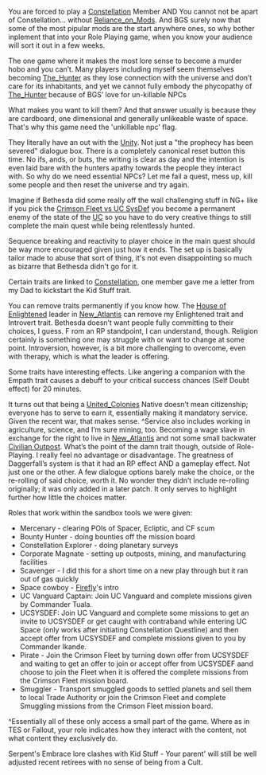 You are forced to play a [Constellation](Constellation.md) Member AND
	You cannot not be apart of Constellation... without [Reliance_on_Mods](Reliance_on_Mods.md). And BGS surely now that some of the most pipular mods are the start anywhere ones, so why bother inplement that into your Role Playing game, when you know your audience will sort it out in a few weeks.

The one game where it makes the most lore sense to become a murder hobo and you can’t. Many players including myself seem themselves becoming [The_Hunter](The_Hunter.md) as they lose connection with the universe and don’t care for its inhabitants, and yet we cannot fully embody the phycopathy of [The_Hunter](The_Hunter.md) because of BGS’ love for un-killable NPCs

What makes you want to kill them? And that answer usually is because they are cardboard, one dimensional and generally unlikeable waste of space. That's why this game need the 'unkillable npc' flag.

They literally have an out with the [Unity](Unity.md). Not just a "the prophecy has been severed" dialogue box. There is a completely canonical reset button this time. No ifs, ands, or buts, the writing is clear as day and the intention is even laid bare with the hunters apathy towards the people they interact with. So why do we need essential NPCs? Let me fail a quest, mess up, kill some people and then reset the universe and try again.

Imagine if Bethesda did some really off the wall challenging stuff in NG+ like if you pick the [Crimson Fleet vs UC SysDef](•Crimson%20Fleet-UC%20SysDef.md) you become a permanent enemy of the state of the [UC](United_Colonies.md) so you have to do very creative things to still complete the main quest while being relentlessly hunted. 

Sequence breaking and reactivity to player choice in the main quest should be way more encouraged given just how it ends. The set up is basically tailor made to abuse that sort of thing, it's not even disappointing so much as bizarre that Bethesda didn't go for it.

Certain traits are linked to [Constellation](Constellation.md), one member gave me a letter from my Dad to kickstart the Kid Stuff trait.

You can remove traits permanently if you know how. The [House of Enlightened](Religion.md) leader in [New_Atlantis](New_Atlantis.md) can remove my Enlightened trait and Introvert trait. Bethesda doesn’t want people fully committing to their choices, I guess. F
rom an RP standpoint, I can understand, though. Religion certainly is something one may struggle with or want to change at some point. Introversion, however, is a bit more challenging to overcome, even with therapy, which is what the leader is offering.

Some traits have interesting effects. Like angering a companion with the Empath trait causes a debuff to your critical success chances (Self Doubt effect) for 20 minutes.

It turns out that being a [United_Colonies](United_Colonies.md) Native doesn’t mean citizenship; everyone has to serve to earn it, essentially making it mandatory service. Given the recent war, that makes sense. 
	^Service also includes working in agriculture, science, and I’m sure mining, too. Becoming a wage slave in exchange for the right to live in [New_Atlantis](New_Atlantis.md) and not some small backwater [Civilian Outpost](Points_of_Interest.md).
		What’s the point of the damn trait though, outside of Role-Playing. I really feel no advantage or disadvantage. The greatness of Daggerfall’s system is that it had an RP effect AND a gameplay effect. Not just one or the other. A few dialogue options barely make the choice, or the re-rolling of said choice, worth it. No wonder they didn’t include re-rolling originally; it was only added in a later patch. It only serves to highlight further how little the choices matter.

Roles that work within the sandbox tools we were given:
- Mercenary - clearing POIs of Spacer, Ecliptic, and CF scum
- Bounty Hunter - doing bounties off the mission board
- Constellation Explorer - doing planetary surveys
- Corporate Magnate - setting up outposts, mining, and manufacturing facilities
- Scavenger - I did this for a short time on a new play through but it ran out of gas quickly
- Space cowboy - [Firefly](Firefly.md)'s intro
- UC Vanguard Captain: Join UC Vanguard and complete missions given by Commander Tuala.
- UCSYSDEF: Join UC Vanguard and complete some missions to get an invite to UCSYSDEF or get caught with contraband while entering UC Space (only works after initiating Constellation Questline) and then accept offer from UCSYSDEF and complete missions given to you by Commander Ikande.
- Pirate - Join the Crimson Fleet by turning down offer from UCSYSDEF and waiting to get an offer to join or accept offer from UCSYSDEF aand choose to join the Fleet when it is offered the complete missions from the Crimson Fleet mission board.
- Smuggler - Transport smuggled goods to settled planets and sell them to local Trade Authority or join the Crimson Fleet and complete Smuggling missions from the Crimson Fleet mission board.

^Essentially all of these only access a small part of the game. Where as in TES or Fallout, your role indicates how they interact with the content, not what content they exclusively do.

Serpent's Embrace lore clashes with Kid Stuff - Your parent' will still be well adjusted recent retirees with no sense of being from a Cult.